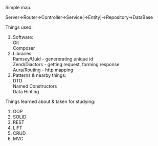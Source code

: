 Simple map:

Server->Router->Controller->Service(->Entity)->Repository->DataBase

Things used:

1. Software: </br>
	Git </br>
	Composer </br>
2. Libraries: </br>
	Ramsey/Uuid  - genererating unique id </br>
	Zend/Diactors - getting request, forming response </br>
	Aura/Routing - http mapping </br>
3. Patterns & nearby things: </br>
	DTO </br>
	Named Constructors </br>
	Data Hinting </br>


Things learned about & taken for studying: </br>

1. OOP </br>
2. SOLID </br>
3. REST </br>
4. LIFT </br>
5. CRUD </br>
6. MVC </br>